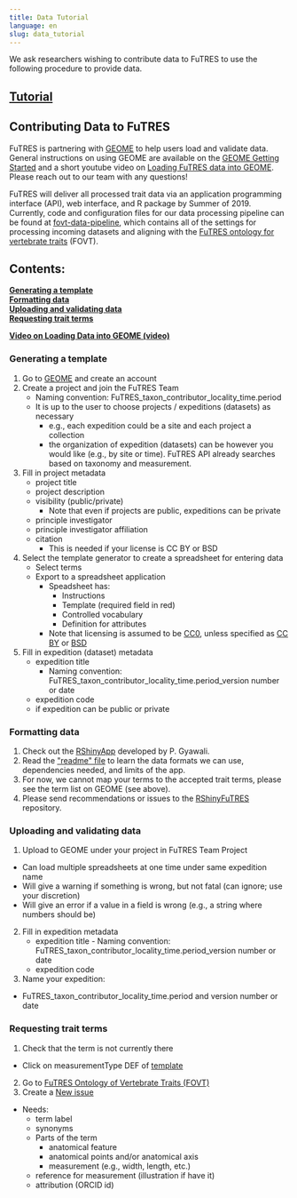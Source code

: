 ```yaml
---
title: Data Tutorial
language: en
slug: data_tutorial
---
```

We ask researchers wishing to contribute data to FuTRES to use the following procedure to provide data.  

## <a href="https://futres.org/data_tutorial/">Tutorial</a>

## Contributing Data to FuTRES
FuTRES is partnering with <a href="https://geome-db.org/">GEOME</a> to help users load and validate data. General instructions on using GEOME are available on the <a href="https://geome-db.org/about">GEOME Getting Started</a> and a short youtube video on <a href="https://www.youtube.com/watch?v=WyJKmFsUVKc&feature=youtu.be">Loading FuTRES data into GEOME</a>. Please reach out to our team with any questions!

FuTRES will deliver all processed trait data via an application programming interface (API), web interface, and R package by Summer of 2019. Currently, code and configuration files for our data processing pipeline can be found at <a href="https://github.com/futres/fovt-data-pipeline">fovt-data-pipeline</a>, which contains all of the settings for processing incoming datasets and aligning with the <a href="https://github.com/futres/fovt">FuTRES ontology for vertebrate traits</a> (FOVT).

<h2>Contents:</h2>
<b><a href="#Generating a template">Generating a template</a></b> <br>
<b><a href="#Formatting data">Formatting data</a></b> <br>
<b><a href="#Uploading and validating data">Uploading and validating data</a></b> <br>
<b><a href="#Requesting trait terms">Requesting trait terms</a></b> <br>

<a href="https://www.youtube.com/watch?v=WyJKmFsUVKc"><strong>Video on Loading Data into GEOME (video)</strong></a>

<h3 id="Generating a template">Generating a template</h3>

1. Go to <a href="https://geome-db.org/about">GEOME</a> and create an account
2. Create a project and join the FuTRES Team
    * Naming convention: FuTRES_taxon_contributor_locality_time.period
    * It is up to the user to choose projects / expeditions (datasets) as necessary
        + e.g., each expedition could be a site and each project a collection
        + the organization of expedition (datasets) can be however you would like (e.g., by site or time). FuTRES API already searches based on taxonomy and measurement.
3. Fill in project metadata
    * project title
    * project description
    * visibility (public/private)
       + Note that even if projects are public, expeditions can be private
    * principle investigator
    * principle investigator affiliation
    * citation
       + This is needed if your license is CC BY or BSD 
4. Select the template generator to create a spreadsheet for entering data
    * Select terms
    * Export to a spreadsheet application
        + Speadsheet has:
            - Instructions
            - Template (required field in red)
            - Controlled vocabulary
            - Definition for attributes
        + Note that licensing is assumed to be <a href="https://creativecommons.org/publicdomain/zero/1.0/legalcode">CC0</a>, unless specified as <a href="https://creativecommons.org/licenses/by/4.0/">CC BY</a> or <a href="https://opensource.org/licenses/BSD-3-Clause">BSD</a>
5. Fill in expedition (dataset) metadata
     * expedition title
         + Naming convention: FuTRES_taxon_contributor_locality_time.period_version number or date
     * expedition code
     * if expedition can be public or private

<h3 id="Formatting data">Formatting data</h3>

1. Check out the <a href="
http://futres.shinyapps.io/pyConvApp">RShinyApp</a> developed by P. Gyawali.
2. Read the <a href="https://github.com/futres/RShinyFuTRES/blob/main/README.md">"readme" file</a> to learn the data formats we can use, dependencies needed, and limits of the app.
3. For now, we cannot map your terms to the accepted trait terms, please see the term list on GEOME (see above).
4. Please send recommendations or issues to the <a href="https://github.com/futres/RShinyFuTRES/issues">RShinyFuTRES</a> repository.

<h3 id="Uploading and validating data"> Uploading and validating data</h3>

1. Upload to GEOME under your project in FuTRES Team Project
  * Can load multiple spreadsheets at one time under same expedition name
  * Will give a warning if something is wrong, but not fatal (can ignore; use your discretion)
  * Will give an error if a value in a field is wrong (e.g., a string where numbers should be)
2. Fill in expedition metadata
      - expedition title
            - Naming convention: FuTRES_taxon_contributor_locality_time.period_version number or date
      - expedition code 
3. Name your expedition:
  * FuTRES_taxon_contributor_locality_time.period and version number or date

<h3 id="Requesting trait terms">Requesting trait terms</h3>

1. Check that the term is not currently there
  * Click on measurementType DEF of <a href="https://geome-db.org/workbench/template">template</a>
2. Go to <a href="https://github.com/futres/fovt">FuTRES Ontology of Vertebrate Traits (FOVT)</a>
3. Create a <a href="https://github.com/futres/fovt-data-pipeline/issues/new">New issue</a>
  * Needs:
    + term label
    + synonyms
    + Parts of the term
      - anatomical feature
      - anatomical points and/or anatomical axis
      - measurement (e.g., width, length, etc.)
    + reference for measurement (illustration if have it)
    + attribution (ORCID id)
